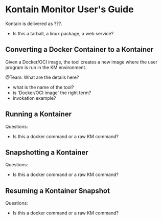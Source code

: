# Kontain Monitor User's Guide

Kontain is delivered as ???.
- Is this a tarball, a linux package, a web service?

## Converting a Docker Container to a Kontainer

Given a Docker/OCI image, the <???> tool creates a new image where the user program is run in the KM environment.

@Team: What are the details here?
- what is the name of the tool?
- is 'Docker/OCI image' the right term?
- invokation example? 

## Running a Kontainer

Questions:
- Is this a docker command or a raw KM command?

## Snapshotting a Kontainer

Questions:
- Is this a docker command or a raw KM command?

## Resuming a Kontainer Snapshot

Questions:
- Is this a docker command or a raw KM command?